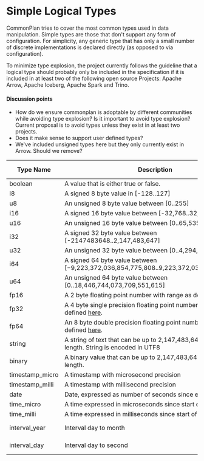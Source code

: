 # Simple Logical Types

CommonPlan tries to cover the most common types used in data manipulation. Simple types are those that don't support any form of configuration. For simplicity, any generic type that has only a small number of discrete implementations is declared directly (as opposed to via configuration).

To minimize type explosion, the project currently follows the guideline that a logical type should probably only be included in the specification if it is included in at least two of the following open source Projects: Apache Arrow, Apache Iceberg, Apache Spark and Trino.



#### Discussion points

* How do we ensure commonplan is adoptable by different communities while avoiding type explosion? Is it important to avoid type explosion? Current proposal is to avoid types unless they exist in at least two projects.
* Does it make sense to support user defined types?
* We've included unsigned types here but they only currently exist in Arrow. Should we remove?



| Type Name       | Description                                                  | Arrow Analog           | Iceberg Analog | Spark Analog  | Trino Analog           |
| --------------- | ------------------------------------------------------------ | ---------------------- | -------------- | ------------- | ---------------------- |
| boolean         | A value that is either true or false.                        | Bool                   | boolean        | boolean       | boolean                |
| i8              | A signed 8 byte value in [-128..127]                         | Int<8,true>            | -              | ByteType      | tinyint                |
| u8              | An unsigned 8 byte value between [0..255]                    | Int<8,false>           | -              |               | -                      |
| i16             | A signed 16 byte value between [-32,768..32,767]             | Int<16,true>           | -              | ShortType     | smallint               |
| u16             | An unsigned 16 byte value between [0..65,535]                | Int<16,false>          | -              |               |                        |
| i32             | A signed 32 byte value between [-2147483648..2,147,483,647]  | Int<32,true>           | int            | IntegerType   | int                    |
| u32             | An unsigned 32 byte value between [0..4,294,967,295]         | Int<32,false>          | -              |               |                        |
| i64             | A signed 64 byte value between [−9,223,372,036,854,775,808..9,223,372,036,854,775,807] | Int<64,true>           | long           | LongType      | bigint                 |
| u64             | An unsigned 64 byte value between [0..18,446,744,073,709,551,615] | Int<64,false>          | -              | -             | -                      |
| fp16            | A 2 byte floating point number with range as defined [here](https://en.wikipedia.org/wiki/Half-precision_floating-point_format). | Float<HALF>            | -              | -             | -                      |
| fp32            | A 4 byte single precision floating point number with range as defined [here](https://en.wikipedia.org/wiki/Single-precision_floating-point_format). | Float<SINGLE>          | float          | FloatType     | real                   |
| fp64            | An 8 byte double precision floating point number with range as defined [here](https://en.wikipedia.org/wiki/Double-precision_floating-point_format). | Float<DOUBLE>          | double         | DecimalType   | double                 |
| string          | A string of text that can be up to 2,147,483,647 bytes in length. String is encoded in UTF8 | Utf8                   | string         | StringType    | varchar (no len)       |
| binary          | A binary value that can be up to 2,147,483,647 bytes in length. | Binary                 | binary         | BinaryType    | Varbinary              |
| timestamp_micro | A timestamp with microsecond precision                       | Timestamp<MICROSECOND> | timestamp      | TimestampType | timestamp(6)           |
| timestamp_milli | A timestamp with millisecond precision                       | Timestamp<MILLISECOND> | -              | -             | timestamp(3)           |
| date            | Date, expressed as number of seconds since epoch             | Date<MILLISECOND>      | date           | DateType      | Date                   |
| time_micro      | A time expressed in microseconds since start of day          | Time<MICROSECOND;64>   | time           | time(6)       | time(6)                |
| time_milli      | A time expressed in milliseconds since start of day          | Time<MILLISECOND;32>   | -              | time(3)       | time(3)                |
| interval_year   | Interval day to month                                        | INTERVAL<YEAR_MONTH>   | -              | -             | Interval year to month |
| interval_day    | Interval day to second                                       | INTERVAL<DAY_TIME>     | -              | -             | Interval day to second |

